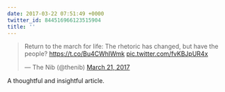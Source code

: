 ```yaml
---
date: 2017-03-22 07:51:49 +0000
twitter_id: 844516966123515904
title: ''
---
```


<blockquote class="twitter-tweet"><p lang="en" dir="ltr">Return to the march for life: The rhetoric has changed, but have the people? <a href="https://t.co/Bu4CWhIWmk">https://t.co/Bu4CWhIWmk</a> <a href="https://t.co/fvKBJpUR4x">pic.twitter.com/fvKBJpUR4x</a></p>&mdash; The Nib (@thenib) <a href="https://twitter.com/thenib/status/844235158626754562?ref_src=twsrc%5Etfw">March 21, 2017</a></blockquote>
<script async src="https://platform.twitter.com/widgets.js" charset="utf-8"></script>

A thoughtful and insightful article.
